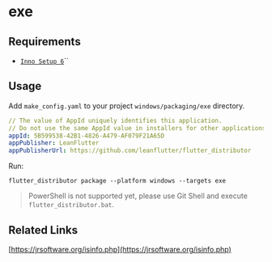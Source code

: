 # exe

## **Requirements**

* [`Inno Setup 6`](https://jrsoftware.org/isinfo.php)``

## Usage

Add `make_config.yaml` to your project `windows/packaging/exe` directory.

```yaml
// The value of AppId uniquely identifies this application. 
// Do not use the same AppId value in installers for other applications.
appId: 5B599538-42B1-4826-A479-AF079F21A65D
appPublisher: LeanFlutter
appPublisherUrl: https://github.com/leanflutter/flutter_distributor
```

Run:

```
flutter_distributor package --platform windows --targets exe
```

> PowerShell is not supported yet, please use Git Shell and execute `flutter_distributor.bat`.

## Related Links

[https://jrsoftware.org/isinfo.php](https://jrsoftware.org/isinfo.php)
